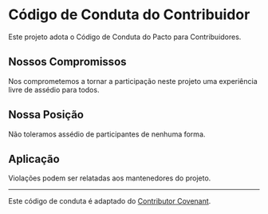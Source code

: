 # Código de Conduta do Contribuidor

Este projeto adota o Código de Conduta do Pacto para Contribuidores.

## Nossos Compromissos

Nos comprometemos a tornar a participação neste projeto uma experiência livre de assédio para todos.

## Nossa Posição

Não toleramos assédio de participantes de nenhuma forma.

## Aplicação

Violações podem ser relatadas aos mantenedores do projeto.

---

Este código de conduta é adaptado do [Contributor Covenant](https://www.contributor-covenant.org).
